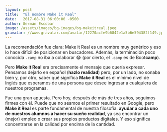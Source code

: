 ```yaml
---
layout: post
title:  "El nombre Make it Real"
date:   2017-08-31 06:00:00 -0500
author: Germán Escobar
image: /assets/images/bg-images/bg-makeitreal.jpeg
gravatar: //www.gravatar.com/avatar/12270acfe9b6842e1a5b6e594382f149.jpg?s=80
---
```


La recomendación fue clara: Make it Real es un nombre muy genérico y eso lo hace difícil de posicionar en buscadores. Además, la terminación poco conocida `.camp` no iba a colaborar 😂<!-- more --> (por cierto, el `.camp` es de Boot**camp**).

Pero **Make it Real** era precisamente el mensaje que quería expresar. Pensamos dejarlo en español (**hazlo realidad**) pero, por un lado, no sonaba bien y, por otro, saber qué significa **Make it Real** es el mínimo nivel de Inglés que esperamos de una persona que desee ingresar a cualquiera de nuestros programas.

Fue una gran apuesta. Pero hoy, después de más de tres años, seguimos firmes con él. Puede que no seamos el primer resultado en Google, pero **Make it Real** es parte fundamental de nuestra filosofía: **ayudar a cada uno de nuestros alumnos a hacer su sueño realidad**, ya sea encontrar un (mejor) empleo o crear sus propios productos digitales. Y eso significa concentrarse en la calidad por encima de la cantidad.
